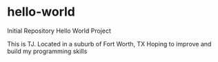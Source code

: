 # hello-world
Initial Repository Hello World Project

This is TJ. Located in a suburb of Fort Worth, TX
Hoping to improve and build my programming skills
